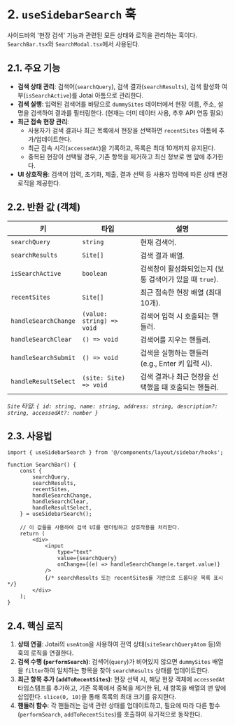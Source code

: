 # 2. `useSidebarSearch` 훅

사이드바의 '현장 검색' 기능과 관련된 모든 상태와 로직을 관리하는 훅이다. `SearchBar.tsx`와 `SearchModal.tsx`에서 사용된다.

## 2.1. 주요 기능

- **검색 상태 관리**: 검색어(`searchQuery`), 검색 결과(`searchResults`), 검색 활성화 여부(`isSearchActive`)를 Jotai 아톰으로 관리한다.
- **검색 실행**: 입력된 검색어를 바탕으로 `dummySites` 데이터에서 현장 이름, 주소, 설명을 검색하여 결과를 필터링한다. (현재는 더미 데이터 사용, 추후 API 연동 필요)
- **최근 접속 현장 관리**:
  - 사용자가 검색 결과나 최근 목록에서 현장을 선택하면 `recentSites` 아톰에 추가/업데이트한다.
  - 최근 접속 시각(`accessedAt`)을 기록하고, 목록은 최대 10개까지 유지된다.
  - 중복된 현장이 선택될 경우, 기존 항목을 제거하고 최신 정보로 맨 앞에 추가한다.
- **UI 상호작용**: 검색어 입력, 초기화, 제출, 결과 선택 등 사용자 입력에 따른 상태 변경 로직을 제공한다.

## 2.2. 반환 값 (객체)

| 키 | 타입 | 설명 |
| --- | --- | --- |
| `searchQuery` | `string` | 현재 검색어. |
| `searchResults` | `Site[]` | 검색 결과 배열. |
| `isSearchActive` | `boolean` | 검색창이 활성화되었는지 (보통 검색어가 있을 때 `true`). |
| `recentSites` | `Site[]` | 최근 접속한 현장 배열 (최대 10개). |
| `handleSearchChange` | `(value: string) => void` | 검색어 입력 시 호출되는 핸들러. |
| `handleSearchClear` | `() => void` | 검색어를 지우는 핸들러. |
| `handleSearchSubmit` | `() => void` | 검색을 실행하는 핸들러 (e.g., Enter 키 입력 시). |
| `handleResultSelect` | `(site: Site) => void` | 검색 결과나 최근 현장을 선택했을 때 호출되는 핸들러. |

*`Site` 타입: `{ id: string, name: string, address: string, description?: string, accessedAt?: number }`*

## 2.3. 사용법

```tsx
import { useSidebarSearch } from '@/components/layout/sidebar/hooks';

function SearchBar() {
    const {
        searchQuery,
        searchResults,
        recentSites,
        handleSearchChange,
        handleSearchClear,
        handleResultSelect,
    } = useSidebarSearch();

    // 이 값들을 사용하여 검색 UI를 렌더링하고 상호작용을 처리한다.
    return (
        <div>
            <input
                type="text"
                value={searchQuery}
                onChange={(e) => handleSearchChange(e.target.value)}
            />
            {/* searchResults 또는 recentSites를 기반으로 드롭다운 목록 표시 */}
        </div>
    );
}
```

## 2.4. 핵심 로직

1. **상태 연결**: Jotai의 `useAtom`을 사용하여 전역 상태(`siteSearchQueryAtom` 등)와 훅의 로직을 연결한다.
2. **검색 수행 (`performSearch`)**: 검색어(`query`)가 비어있지 않으면 `dummySites` 배열을 `filter`하여 일치하는 항목을 찾아 `searchResults` 상태를 업데이트한다.
3. **최근 항목 추가 (`addToRecentSites`)**: 현장 선택 시, 해당 현장 객체에 `accessedAt` 타임스탬프를 추가하고, 기존 목록에서 중복을 제거한 뒤, 새 항목을 배열의 맨 앞에 삽입한다. `slice(0, 10)`을 통해 목록의 최대 크기를 유지한다.
4. **핸들러 함수**: 각 핸들러는 검색 관련 상태를 업데이트하고, 필요에 따라 다른 함수(`performSearch`, `addToRecentSites`)를 호출하여 유기적으로 동작한다. 